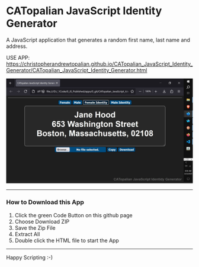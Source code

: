 # CATopalian JavaScript Identity Generator
A JavaScript application that generates a random first name, last name and address.  

USE APP: https://christopherandrewtopalian.github.io/CATopalian_JavaScript_Identity_Generator/CATopalian_JavaScript_Identity_Generator.html  

![screenshot_001](src/media/textures/screenshots/001.JPG)  

---

### How to Download this App
1. Click the green Code Button on this github page
2. Choose Download ZIP
3. Save the Zip File
4. Extract All
5. Double click the HTML file to start the App

---

Happy Scripting :-)

